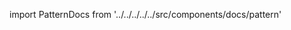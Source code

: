
import PatternDocs from '../../../../../src/components/docs/pattern'

<PatternDocs pattern='diana' />
